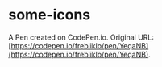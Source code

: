 # some-icons

A Pen created on CodePen.io. Original URL: [https://codepen.io/frebliklo/pen/YeqaNB](https://codepen.io/frebliklo/pen/YeqaNB).

